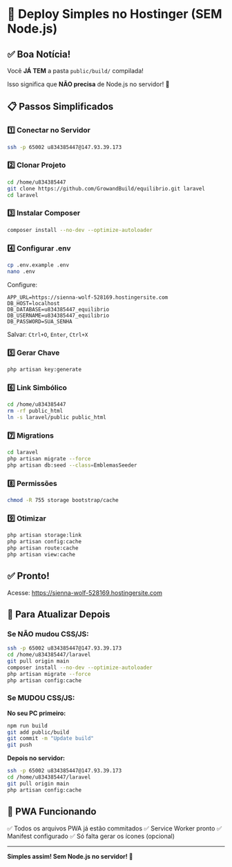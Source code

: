 # 🚀 Deploy Simples no Hostinger (SEM Node.js)

## ✅ **Boa Notícia!**

Você **JÁ TEM** a pasta `public/build/` compilada!

Isso significa que **NÃO precisa** de Node.js no servidor! 🎉

## 📋 **Passos Simplificados**

### 1️⃣ **Conectar no Servidor**
```bash
ssh -p 65002 u834385447@147.93.39.173
```

### 2️⃣ **Clonar Projeto**
```bash
cd /home/u834385447
git clone https://github.com/GrowandBuild/equilibrio.git laravel
cd laravel
```

### 3️⃣ **Instalar Composer**
```bash
composer install --no-dev --optimize-autoloader
```

### 4️⃣ **Configurar .env**
```bash
cp .env.example .env
nano .env
```

Configure:
```env
APP_URL=https://sienna-wolf-528169.hostingersite.com
DB_HOST=localhost
DB_DATABASE=u834385447_equilibrio
DB_USERNAME=u834385447_equilibrio
DB_PASSWORD=SUA_SENHA
```

Salvar: `Ctrl+O`, `Enter`, `Ctrl+X`

### 5️⃣ **Gerar Chave**
```bash
php artisan key:generate
```

### 6️⃣ **Link Simbólico**
```bash
cd /home/u834385447
rm -rf public_html
ln -s laravel/public public_html
```

### 7️⃣ **Migrations**
```bash
cd laravel
php artisan migrate --force
php artisan db:seed --class=EmblemasSeeder
```

### 8️⃣ **Permissões**
```bash
chmod -R 755 storage bootstrap/cache
```

### 9️⃣ **Otimizar**
```bash
php artisan storage:link
php artisan config:cache
php artisan route:cache
php artisan view:cache
```

## ✅ **Pronto!**

Acesse: https://sienna-wolf-528169.hostingersite.com

## 🔄 **Para Atualizar Depois**

### **Se NÃO mudou CSS/JS:**
```bash
ssh -p 65002 u834385447@147.93.39.173
cd /home/u834385447/laravel
git pull origin main
composer install --no-dev --optimize-autoloader
php artisan migrate --force
php artisan config:cache
```

### **Se MUDOU CSS/JS:**

**No seu PC primeiro:**
```bash
npm run build
git add public/build
git commit -m "Update build"
git push
```

**Depois no servidor:**
```bash
ssh -p 65002 u834385447@147.93.39.173
cd /home/u834385447/laravel
git pull origin main
php artisan config:cache
```

## 📱 **PWA Funcionando**

✅ Todos os arquivos PWA já estão commitados
✅ Service Worker pronto
✅ Manifest configurado
✅ Só falta gerar os ícones (opcional)

---

**Simples assim! Sem Node.js no servidor! 🎉**
